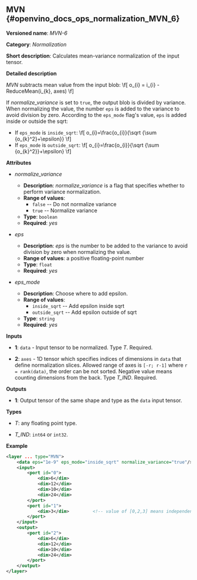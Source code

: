 ## MVN <a name="MVN"></a> {#openvino_docs_ops_normalization_MVN_6}

**Versioned name**: *MVN-6*

**Category**: *Normalization*

**Short description**: Calculates mean-variance normalization of the input tensor.

**Detailed description**

*MVN* subtracts mean value from the input blob:
\f[
o_{i} = i_{i} - ReduceMean(i_{k}, axes)
\f]

If *normalize_variance* is set to `true`, the output blob is divided by variance. When normalizing the value, the number `eps` is added to the variance to avoid division by zero. According to the `eps_mode` flag's value, `eps` is added inside or outside the sqrt:

* If `eps_mode` is `inside_sqrt`:
\f[
o_{i}=\frac{o_{i}}{\sqrt {\sum {o_{k}^2}+\epsilon}}
\f]
* If `eps_mode` is `outside_sqrt`:
\f[
o_{i}=\frac{o_{i}}{\sqrt {\sum {o_{k}^2}}+\epsilon}
\f]

**Attributes**

* *normalize_variance*

  * **Description**: *normalize_variance* is a flag that specifies whether to perform variance normalization.
  * **Range of values**:
    * `false` -- Do not normalize variance
    * `true` -- Normalize variance
  * **Type**: `boolean`
  * **Required**: *yes*

* *eps*

  * **Description**: *eps* is the number to be added to the variance to avoid division by zero when normalizing the value.
  * **Range of values**: a positive floating-point number
  * **Type**: `float`
  * **Required**: *yes*

* *eps_mode*

  * **Description**: Choose where to add epsilon.
  * **Range of values**:
    * `inside_sqrt` -- Add epsilon inside sqrt
    * `outside_sqrt` -- Add epsilon outside of sqrt
  * **Type**: `string`
  * **Required**: *yes*

**Inputs**

* **1**: `data` - Input tensor to be normalized. Type *T*. Required.

* **2**: `axes` - 1D tensor which specifies indices of dimensions in `data` that define normalization slices. Allowed range of axes is `[-r; r-1]` where `r = rank(data)`, the order can be not sorted. Negative value means counting dimensions from the back. Type *T_IND*. Required.

**Outputs**

* **1**: Output tensor of the same shape and type as the `data` input tensor.

**Types**

* *T*: any floating point type.

* *T_IND*: `int64` or `int32`.

**Example**

```xml
<layer ... type="MVN">
    <data eps="1e-9" eps_mode="inside_sqrt" normalize_variance="true"/>
    <input>
        <port id="0">
            <dim>6</dim>
            <dim>12</dim>
            <dim>10</dim>
            <dim>24</dim>
        </port>
        <port id="1">
            <dim>3</dim>         <!-- value of [0,2,3] means independent normalization per channels -->
        </port>
    </input>
    <output>
        <port id="2">
            <dim>6</dim>
            <dim>12</dim>
            <dim>10</dim>
            <dim>24</dim>
        </port>
    </output>
</layer>
```
